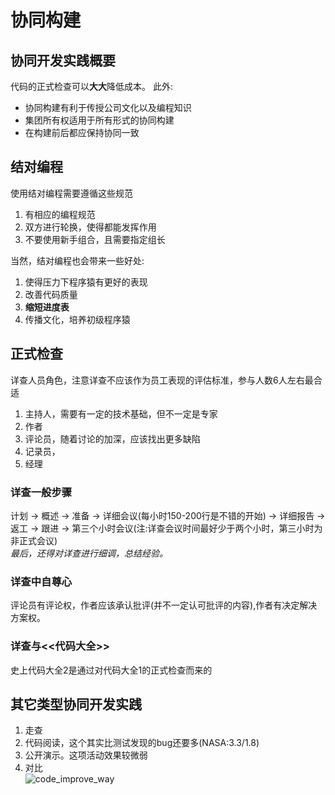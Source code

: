 # 协同构建

## 协同开发实践概要
代码的正式检查可以**大大**降低成本。
此外:
* 协同构建有利于传授公司文化以及编程知识
* 集团所有权适用于所有形式的协同构建
* 在构建前后都应保持协同一致

## 结对编程
使用结对编程需要遵循这些规范

1. 有相应的编程规范
2. 双方进行轮换，使得都能发挥作用
3. 不要使用新手组合，且需要指定组长  

当然，结对编程也会带来一些好处:

1. 使得压力下程序猿有更好的表现
2. 改善代码质量
3. **缩短进度表**
4. 传播文化，培养初级程序猿


## 正式检查
详查人员角色，注意详查不应该作为员工表现的评估标准，参与人数6人左右最合适  

1. 主持人，需要有一定的技术基础，但不一定是专家
2. 作者
3. 评论员，随着讨论的加深，应该找出更多缺陷
4. 记录员，
5. 经理

### 详查一般步骤
计划 -> 概述 -> 准备 -> 详细会议(每小时150-200行是不错的开始)  -> 详细报告 -> 返工 -> 跟进 
-> 第三个小时会议(注:详查会议时间最好少于两个小时，第三小时为非正式会议)   
*最后，还得对详查进行细调，总结经验。*

### 详查中自尊心
评论员有评论权，作者应该承认批评(并不一定认可批评的内容),作者有决定解决方案权。

### 详查与<<代码大全>>
史上代码大全2是通过对代码大全1的正式检查而来的


## 其它类型协同开发实践
1. 走查
2. 代码阅读，这个其实比测试发现的bug还要多(NASA:3.3/1.8)
3. 公开演示。这项活动效果较微弱
4. 对比  
![code_improve_way](./img/code_improve_way.png)

